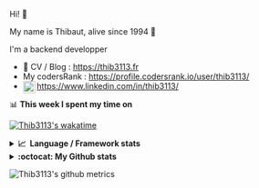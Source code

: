 Hi! 👋

My name is Thibaut, alive since 1994 🍷

I'm a backend developper

-   📝 CV / Blog : https://thib3113.fr
-   My codersRank : https://profile.codersrank.io/user/thib3113/
-   <a href="https://www.linkedin.com/in/thib3113/"><img align="left" alt="Thib3113's Linkedin" width="21px" src="https://raw.githubusercontent.com/peterthehan/peterthehan/master/assets/linkedin.svg" /></a> https://www.linkedin.com/in/thib3113/

📊 **This week I spent my time on**

[![Thib3113's wakatime](https://github-readme-stats.vercel.app/api/wakatime?username=thib3113&layout=default&theme=dracula&langs_count=6&hide_title=true&hide_border=true)](https://wakatime.com/@thib3113)

<details>
  <summary><b>📈&nbsp;&nbsp;Language&nbsp;/&nbsp;Framework stats</b></summary>
  <br/>  
  <a href='https://profile.codersrank.io/user/thib3113/'>
  <img src='http://cr-skills-chart-widget.azurewebsites.net/api/api?username=thib3113&padding=30&skills=php,batchfile,javascript,less,mysql,reactjs,scss,shell,typescript,vue'>
  </a>
</details>

<details>
  <summary><b>:octocat: My Github stats</b></summary>
  <br/>  
  
  <img src="https://github-readme-stats.vercel.app/api?username=thib3113&theme=dracula&show_icons=true&" alt="Thib3113's GitHub stats" />

<!--START_SECTION:activity-->

1. 🎉 Merged PR [#387](https://github.com/thib3113/unifi-client/pull/387) in [thib3113/unifi-client](https://github.com/thib3113/unifi-client)
2. 🎉 Merged PR [#389](https://github.com/thib3113/unifi-client/pull/389) in [thib3113/unifi-client](https://github.com/thib3113/unifi-client)
3. 💪 Opened PR [#389](https://github.com/thib3113/unifi-client/pull/389) in [thib3113/unifi-client](https://github.com/thib3113/unifi-client)
4. 🎉 Merged PR [#74](https://github.com/thib3113/vban/pull/74) in [thib3113/vban](https://github.com/thib3113/vban)
5. 🎉 Merged PR [#371](https://github.com/thib3113/unifi-client/pull/371) in [thib3113/unifi-client](https://github.com/thib3113/unifi-client)
 <!--END_SECTION:activity-->

</details>

![Thib3113's github metrics](https://gist.githubusercontent.com/thib3113/83a96e16f8bca103f1b0e376186c66ec/raw/github-metrics.svg)
